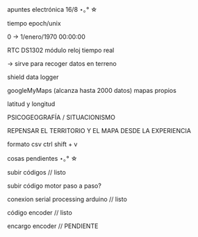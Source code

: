  apuntes electrónica 16/8 ⋆｡° ☆

 tiempo epoch/unix
 
 0 → 1/enero/1970 00:00:00 

 RTC DS1302 módulo reloj tiempo real

 → sirve para recoger datos en terreno

 shield data logger

 googleMyMaps (alcanza hasta 2000 datos) mapas propios

 latitud y longitud

 PSICOGEOGRAFÍA / SITUACIONISMO

 REPENSAR EL TERRITORIO Y EL MAPA DESDE LA EXPERIENCIA

 formato csv ctrl shift + v

 cosas pendientes ⋆｡° ☆

subir códigos // listo

subir código motor paso a paso?

conexion serial processing arduino // listo

código encoder // listo

encargo encoder // PENDIENTE

